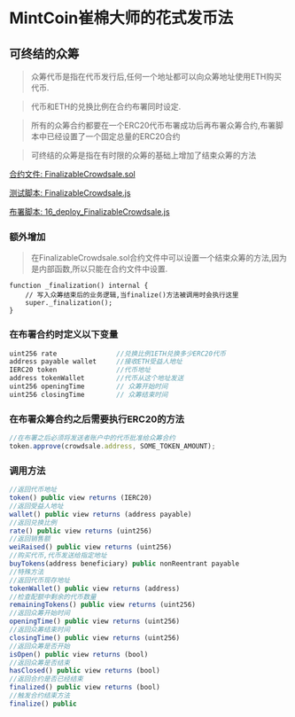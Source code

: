 # MintCoin崔棉大师的花式发币法

## 可终结的众筹
> 众筹代币是指在代币发行后,任何一个地址都可以向众筹地址使用ETH购买代币.

> 代币和ETH的兑换比例在合约布署同时设定.

> 所有的众筹合约都要在一个ERC20代币布署成功后再布署众筹合约,布署脚本中已经设置了一个固定总量的ERC20合约

> 可终结的众筹是指在有时限的众筹的基础上增加了结束众筹的方法

[合约文件: FinalizableCrowdsale.sol](https://github.com/Fankouzu/MintCoin/blob/master/contracts/Crowdsale/FinalizableCrowdsale.sol)

[测试脚本: FinalizableCrowdsale.js](https://github.com/Fankouzu/MintCoin/blob/master/test/Crowdsale/FinalizableCrowdsale.js)

[布署脚本: 16_deploy_FinalizableCrowdsale.js](https://github.com/Fankouzu/MintCoin/blob/master/migrations/16_deploy_FinalizableCrowdsale.js)

### 额外增加
> 在FinalizableCrowdsale.sol合约文件中可以设置一个结束众筹的方法,因为是内部函数,所以只能在合约文件中设置.
```
function _finalization() internal {
    // 写入众筹结束后的业务逻辑,当finalize()方法被调用时会执行这里
    super._finalization();
}
```

### 在布署合约时定义以下变量
```javascript
uint256 rate               //兑换比例1ETH兑换多少ERC20代币
address payable wallet     //接收ETH受益人地址
IERC20 token               //代币地址
address tokenWallet        //代币从这个地址发送
uint256 openingTime        // 众筹开始时间
uint256 closingTime        // 众筹结束时间
```
### 在布署众筹合约之后需要执行ERC20的方法
```javascript
//在布署之后必须将发送者账户中的代币批准给众筹合约
token.approve(crowdsale.address, SOME_TOKEN_AMOUNT);
```
### 调用方法
```javascript
//返回代币地址
token() public view returns (IERC20)          
//返回受益人地址              
wallet() public view returns (address payable)              
//返回兑换比例
rate() public view returns (uint256) 
//返回销售额
weiRaised() public view returns (uint256)         
//购买代币,代币发送给指定地址          
buyTokens(address beneficiary) public nonReentrant payable  
//特殊方法
//返回代币现存地址
tokenWallet() public view returns (address)                 
//检查配额中剩余的代币数量
remainingTokens() public view returns (uint256)
//返回众筹开始时间
openingTime() public view returns (uint256)
//返回众筹结束时间
closingTime() public view returns (uint256)
//返回众筹是否开始
isOpen() public view returns (bool)
//返回众筹是否结束
hasClosed() public view returns (bool)
//返回合约是否已经结束
finalized() public view returns (bool)
//触发合约结束方法
finalize() public
```
